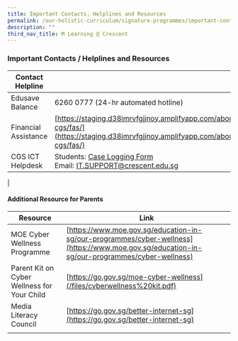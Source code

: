 ```yaml
---
title: Important Contacts, Helplines and Resources
permalink: /our-holistic-curriculum/signature-programmes/important-contacts-helplines-and-resources/
description: ""
third_nav_title: M Learning @ Crescent
---
```

### **Important Contacts / Helplines and Resources**

| Contact Helpline |  |
|---|---|
| Edusave Balance | 6260 0777 (24-hr automated hotline) |
| Financial Assistance | [https://staging.d38imrvfgjjnoy.amplifyapp.com/about-cgs/fas/](https://staging.d38imrvfgjjnoy.amplifyapp.com/about-cgs/fas/)<br> |
| CGS ICT Helpdesk  | Students: [Case Logging Form](https://go.gov.sg/cgscaselogging)<br>Email: [IT.SUPPORT@crescent.edu.sg](mailto:IT.SUPPORT@crescent.edu.sg) |
|

#### **Additional Resource for Parents**

| Resource | Link |
|---|---|
| MOE Cyber Wellness Programme | [https://www.moe.gov.sg/education-in-sg/our-programmes/cyber-wellness](https://www.moe.gov.sg/education-in-sg/our-programmes/cyber-wellness) |
| Parent Kit on Cyber Wellness for Your Child | [https://go.gov.sg/moe-cyber-wellness](/files/cyberwellness%20kit.pdf) |
| Media Literacy Council | [https://go.gov.sg/better-internet-sg](https://go.gov.sg/better-internet-sg) |
|  |  |